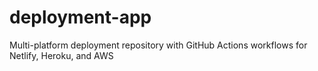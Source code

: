 # deployment-app
Multi-platform deployment repository with GitHub Actions workflows for Netlify, Heroku, and AWS
